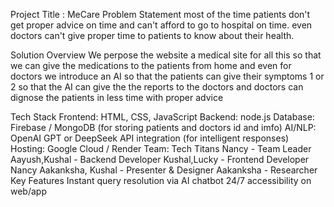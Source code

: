 Project Title : MeCare
Problem Statement
most of the time patients don't get proper advice on time and can't afford to go to hospital on time. even doctors can't give proper time to patients to know about their health.

Solution Overview
We perpose the website a medical site for all this so that we can give the medications to the patients from home and even for doctors we introduce an AI so that the patients can give their symptoms 1 or 2 so that the AI can give the the reports to the doctors and doctors can dignose the patients in less time with proper advice

Tech Stack
Frontend: HTML, CSS, JavaScript 
Backend: node.js
Database: Firebase / MongoDB (for storing patients and doctors id and imfo)
AI/NLP: OpenAI GPT or DeepSeek API integration (for intelligent responses)
Hosting: Google Cloud / Render
Team: Tech Titans 
Nancy - Team Leader
Aayush,Kushal - Backend Developer
Kushal,Lucky - Frontend Developer
Nancy Aakanksha, Kushal - Presenter & Designer
Aakanksha - Researcher
Key Features
Instant query resolution via AI chatbot
24/7 accessibility on web/app